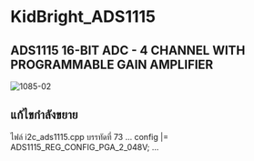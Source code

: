 # KidBright_ADS1115

## ADS1115 16-BIT ADC - 4 CHANNEL WITH PROGRAMMABLE GAIN AMPLIFIER
![1085-02](https://cdn-shop.adafruit.com/970x728/1085-02.jpg)

## แก้ไขกำลังขยาย
ไฟล์ i2c_ads1115.cpp
บรรทัดที่ 73
...
    config |= ADS1115_REG_CONFIG_PGA_2_048V;
...
